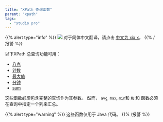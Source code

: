 ```yaml
---
title: "XPath 查询函数"
parent: "xpath"
tags:
  - "studio pro"
---
```


{{% alert type="info" %}}
<img src="attachments/chinese-translation/china.png" style="display: inline-block; margin: 0" /> 对于简体中文翻译，请点击 [中文为 xix x](https://cdn.mendix.tencent-cloud.com/documentation/refguide8/xpath-query-functions.pdf)。
{{% /报警 %}}

以下XPath 总查询功能可用：

* [八克](xpath-avg)
* [计数](xpath-count)
* [最大值](xpath-max)
* [分钟](xpath-min)
* [sum](xpath-sum)

这些函数必须包含完整的查询作为其参数。 然而， `avg`, `max`, `min`和 `和` 和 </code> 函数必须在查询中指定一个列来汇总。

{{% alert type="warning" %}}
这些函数仅用于 Java 代码。
{{% /报警 %}}
